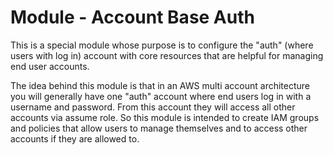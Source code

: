 # Module - Account Base Auth

This is a special module whose purpose is to configure the "auth" (where users with log in)
account with core resources that are helpful for managing end user accounts.

The idea behind this module is that in an AWS multi account architecture you will generally
have one "auth" account where end users log in with a username and password. From this
account they will access all other accounts via assume role. So this module is intended to
create IAM groups and policies that allow users to manage themselves and to access other
accounts if they are allowed to.
